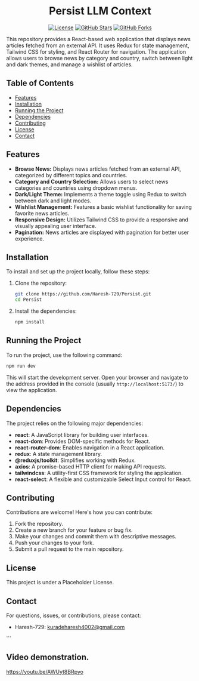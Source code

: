 
<div align="center">

# Persist LLM Context

[![License](https://img.shields.io/badge/License-Placeholder-blue.svg)](LICENSE)
[![GitHub Stars](https://img.shields.io/github/stars/Haresh-729/Persist?style=social)](https://github.com/Haresh-729/Persist/stargazers)
[![GitHub Forks](https://img.shields.io/github/forks/Haresh-729/Persist?style=social)](https://github.com/Haresh-729/Persist/network/members)

</div>

This repository provides a React-based web application that displays news articles fetched from an external API. It uses Redux for state management, Tailwind CSS for styling, and React Router for navigation. The application allows users to browse news by category and country, switch between light and dark themes, and manage a wishlist of articles.

## Table of Contents

- [Features](#features)
- [Installation](#installation)
- [Running the Project](#running-the-project)
- [Dependencies](#dependencies)
- [Contributing](#contributing)
- [License](#license)
- [Contact](#contact)

## Features

- **Browse News:** Displays news articles fetched from an external API, categorized by different topics and countries.
- **Category and Country Selection:** Allows users to select news categories and countries using dropdown menus.
- **Dark/Light Theme:** Implements a theme toggle using Redux to switch between dark and light modes.
- **Wishlist Management:** Features a basic wishlist functionality for saving favorite news articles.
- **Responsive Design:** Utilizes Tailwind CSS to provide a responsive and visually appealing user interface.
- **Pagination:** News articles are displayed with pagination for better user experience.

## Installation

To install and set up the project locally, follow these steps:

1.  Clone the repository:

    ```bash
    git clone https://github.com/Haresh-729/Persist.git
    cd Persist
    ```

2.  Install the dependencies:

    ```bash
    npm install
    ```

## Running the Project

To run the project, use the following command:

```bash
npm run dev
```

This will start the development server. Open your browser and navigate to the address provided in the console (usually `http://localhost:5173/`) to view the application.

## Dependencies

The project relies on the following major dependencies:

-   **react**: A JavaScript library for building user interfaces.
-   **react-dom**: Provides DOM-specific methods for React.
-   **react-router-dom**: Enables navigation in a React application.
-   **redux**: A state management library.
-   **@reduxjs/toolkit**: Simplifies working with Redux.
-   **axios**: A promise-based HTTP client for making API requests.
-   **tailwindcss**: A utility-first CSS framework for styling the application.
-   **react-select**: A flexible and customizable Select Input control for React.

## Contributing

Contributions are welcome! Here's how you can contribute:

1.  Fork the repository.
2.  Create a new branch for your feature or bug fix.
3.  Make your changes and commit them with descriptive messages.
4.  Push your changes to your fork.
5.  Submit a pull request to the main repository.

## License

This project is under a Placeholder License.

## Contact

For questions, issues, or contributions, please contact:

-   Haresh-729: [kuradeharesh4002@gmail.com](mailto:kuradeharesh4002@gmail.com)

</div>
```

## Video demonstration.
https://youtu.be/AWUyt8BRpyo
